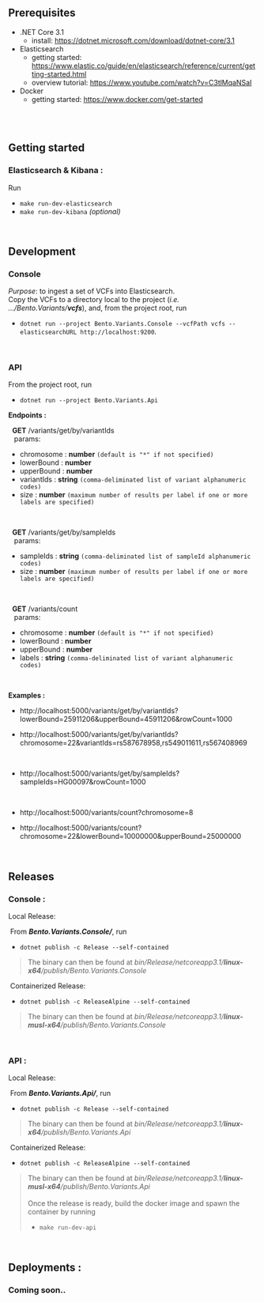 ## Prerequisites
- .NET Core 3.1
  - install: https://dotnet.microsoft.com/download/dotnet-core/3.1
- Elasticsearch
  - getting started: https://www.elastic.co/guide/en/elasticsearch/reference/current/getting-started.html
  - overview tutorial: https://www.youtube.com/watch?v=C3tlMqaNSaI
- Docker
  - getting started: https://www.docker.com/get-started

<br /><br />


## Getting started

### **Elasticsearch & Kibana :**

Run 
- `make run-dev-elasticsearch`
- `make run-dev-kibana` *(optional)*

<br />


## Development

### **Console**

*Purpose*: to ingest a set of VCFs into Elasticsearch.<br />
Copy the VCFs to a directory local to the project (*i.e. .../Bento.Variants/**vcfs***), and, from the project root, run 
- `dotnet run --project Bento.Variants.Console --vcfPath vcfs --elasticsearchURL http://localhost:9200`.

<br />


### **API**

From the project root, run 
- `dotnet run --project Bento.Variants.Api`

<b>Endpoints :</b>

&nbsp;&nbsp;**GET** /variants/get/by/variantIds<br/>
&nbsp;&nbsp;&nbsp;params: 
  - chromosome : **number** `(default is "*" if not specified)`
  - lowerBound : **number**
  - upperBound : **number**
  - variantIds : **string** `(comma-deliminated list of variant alphanumeric codes)`
  - size : **number** `(maximum number of results per label if one or more labels are specified)`

<br/>

&nbsp;&nbsp;**GET** /variants/get/by/sampleIds<br/>
&nbsp;&nbsp;&nbsp;params: 
  - sampleIds : **string** `(comma-deliminated list of sampleId alphanumeric codes)`
  - size : **number** `(maximum number of results per label if one or more labels are specified)`

<br/>

&nbsp;&nbsp;**GET** /variants/count<br/>
&nbsp;&nbsp;&nbsp;params: 
  - chromosome : **number** `(default is "*" if not specified)`
  - lowerBound : **number**
  - upperBound : **number**
  - labels : **string** `(comma-deliminated list of variant alphanumeric codes)`

<br />

<b>Examples :</b>

- http://localhost:5000/variants/get/by/variantIds?lowerBound=25911206&upperBound=45911206&rowCount=1000

- http://localhost:5000/variants/get/by/variantIds?chromosome=22&variantIds=rs587678958,rs549011611,rs567408969

<br />

- http://localhost:5000/variants/get/by/sampleIds?sampleIds=HG00097&rowCount=1000
  
<br />

- http://localhost:5000/variants/count?chromosome=8

- http://localhost:5000/variants/count?chromosome=22&lowerBound=10000000&upperBound=25000000


<br />


## Releases
### **Console :**
Local Release: 

&nbsp;From ***Bento.Variants.Console/***, run 
- `dotnet publish -c Release --self-contained` 
> The binary can then be found at *bin/Release/netcoreapp3.1/**linux-x64**/publish/Bento.Variants.Console*

&nbsp;Containerized Release: 
- `dotnet publish -c ReleaseAlpine --self-contained` 
> The binary can then be found at *bin/Release/netcoreapp3.1/**linux-musl-x64**/publish/Bento.Variants.Console*

<br />

### **API :**
Local Release: 

&nbsp;From ***Bento.Variants.Api/***, run 
- `dotnet publish -c Release --self-contained` 
> The binary can then be found at *bin/Release/netcoreapp3.1/**linux-x64**/publish/Bento.Variants.Api*

&nbsp;Containerized Release: 
- `dotnet publish -c ReleaseAlpine --self-contained` 
> The binary can then be found at *bin/Release/netcoreapp3.1/**linux-musl-x64**/publish/Bento.Variants.Api*<br /><br />Once the release is ready, build the docker image and spawn the container by running
> - `make run-dev-api` 

<br />


## Deployments :
### **Coming soon..**